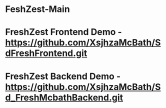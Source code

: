 # FeshZest-Main

# FreshZest Frontend Demo - https://github.com/XsjhzaMcBath/SdFreshFrontend.git

# FreshZest Backend Demo - https://github.com/XsjhzaMcBath/Sd_FreshMcbathBackend.git


